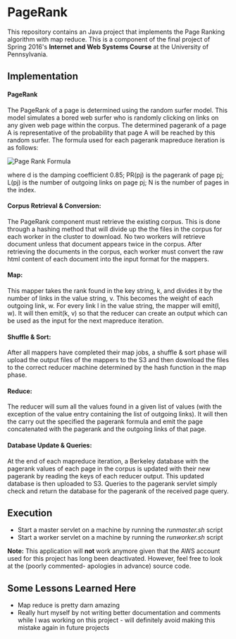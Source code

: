 # PageRank
This repository contains an Java project that implements the Page Ranking algorithm with map reduce. This is a component of the final project of Spring 2016's **Internet and Web Systems Course** at the University of Pennsylvania.

## Implementation
#### PageRank
The PageRank of a page is determined using the random surfer model. This model simulates a bored web surfer who is randomly clicking on links on any given web page within the corpus. The determined pagerank of a page A is representative of the probability that page A will be reached by this random surfer. The formula used for each pagerank mapreduce iteration is as follows:

![Page Rank Formula](https://wikimedia.org/api/rest_v1/media/math/render/svg/9f853c33de82a94b16ff0ea7e7a7346620c0ea04)

where d is the damping coefficient 0.85; PR(pj) is the pagerank of page pj; L(pj) is the number of outgoing links on page pj; N is the number of pages in the index.

#### Corpus Retrieval & Conversion:
The PageRank component must retrieve the existing corpus. This is done through a hashing method that will divide up the the files in the corpus for each worker in the cluster to download. No two workers will retrieve document unless that document appears twice in the corpus. After retrieving the documents in the corpus, each worker must convert the raw html content of each document into the input format for the mappers.

#### Map:
This mapper takes the rank found in the key string, k,  and divides it by the number of links in the value string, v. This becomes the weight of each outgoing link, w. For every link l in the value string, the mapper will emit(l, w). It will then emit(k, v) so that the reducer can create an output which can be used as the input for the next mapreduce iteration.

#### Shuffle & Sort:
After all mappers have completed their map jobs, a shuffle & sort phase will upload the output files of the mappers to the S3 and then download the files to the correct reducer machine determined by the hash function in the map phase.

#### Reduce:
The reducer will sum all the values found in a given list of values (with the exception of the value entry containing the list of outgoing links). It will then the carry out the specified the pagerank formula and emit the page concatenated with the pagerank and the outgoing links of that page.

#### Database Update & Queries:
At the end of each mapreduce iteration, a Berkeley database with the pagerank values of each page in the corpus is updated with their new pagerank by reading the keys of each reducer output. This updated database is then uploaded to S3. Queries to the pagerank servlet simply check and return the database for the pagerank of the received page query.

## Execution
* Start a master servlet on a machine by running the *runmaster.sh* script
* Start a worker servlet on a machine by running the *runworker.sh* script

**Note:** This application will **not** work anymore given that the AWS account used for this project has long been deactivated. However, feel free to look at the (poorly commented- apologies in advance) source code.

## Some Lessons Learned Here
* Map reduce is pretty darn amazing
* Really hurt myself by not writing better documentation and comments while I was working on this project - will definitely avoid making this mistake again in future projects
